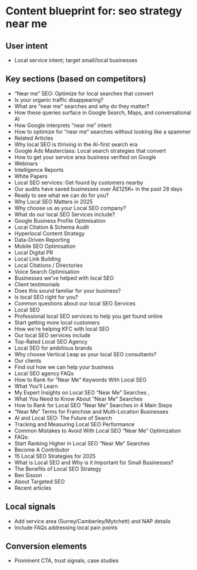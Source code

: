 # Content blueprint for: seo strategy near me

## User intent
- Local service intent; target small/local businesses

## Key sections (based on competitors)
- “Near me” SEO: Optimize for local searches that convert
- Is your organic traffic disappearing?
- What are “near me” searches and why do they matter?
- How these queries surface in Google Search, Maps, and conversational AI
- How Google interprets “near me” intent
- How to optimize for “near me” searches without looking like a spammer
- Related Articles
- Why local SEO is thriving in the AI-first search era
- Google Ads Masterclass: Local search strategies that convert
- How to get your service area business verified on Google
- Webinars
- Intelligence Reports
- White Papers
- Local SEO services: Get found by customers nearby
- Our audits have saved businesses over Â£125K+ in the past 28 days
- Ready to see what we can do for you?
- Why Local SEO Matters in 2025
- Why choose us as your Local SEO company?
- What do our local SEO Services include?
- Google Business Profile Optimisation
- Local Citation & Schema Audit
- Hyperlocal Content Strategy
- Data-Driven Reporting
- Mobile SEO Optimisation
- Local Digital PR
- Local Link Building
- Local Citations / Directories
- Voice Search Optimisation
- Businesses we've helped with local SEO
- Client testimonials
- Does this sound familiar for your business?
- Is local SEO right for you?
- Common questions about our local SEO Services
- Local SEO
- Professional local SEO services to help you get found online
- Start getting more local customers
- How we're helping KFC with local SEO
- Our local SEO services include
- Top-Rated Local SEO Agency
- Local SEO for ambitious brands
- Why choose Vertical Leap as your local SEO consultants?
- Our clients
- Find out how we can help your business
- Local SEO agency FAQs
- How to Rank for “Near Me” Keywords With Local SEO
- What You’ll Learn
- My Expert Insights on Local SEO “Near Me” Searches ,
- What You Need to Know About “Near Me” Searches
- How to Rank for Local SEO “Near Me” Searches in 4 Main Steps
- “Near Me” Terms for Franchise and Multi-Location Businesses
- AI and Local SEO: The Future of Search
- Tracking and Measuring Local SEO Performance
- Common Mistakes to Avoid With Local SEO “Near Me” Optimization
- FAQs:
- Start Ranking Higher in Local SEO “Near Me” Searches
- Become A Contributor
- 15 Local SEO Strategies for 2025
- What is Local SEO and Why is it Important for Small Businesses?
- The Benefits of Local SEO Strategy
- Ben Sisson
- About Targeted SEO
- Recent articles

## Local signals
- Add service area (Surrey/Camberley/Mytchett) and NAP details
- Include FAQs addressing local pain points

## Conversion elements
- Prominent CTA, trust signals, case studies